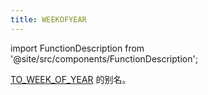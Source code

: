 ```yaml
---
title: WEEKOFYEAR
---
```

import FunctionDescription from '@site/src/components/FunctionDescription';

<FunctionDescription description="引入或更新: v1.2.375"/>

[TO_WEEK_OF_YEAR](to-week-of-year.md) 的别名。
